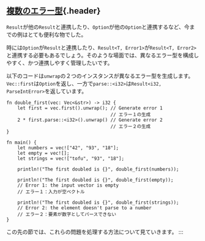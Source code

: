 ## [複数のエラー型](#複数のエラー型){.header}

`Result`が他の`Result`と連携したり、`Option`が他の`Option`と連携するなど、今までの例はとても便利な物でした。

時には`Option`が`Result`と連携したり、`Result<T, Error1>`が`Result<T, Error2>`と連携する必要もあるでしょう。そのような場面では、異なるエラー型を構成しやすく、かつ連携しやすく管理したいです。

以下のコードは`unwrap`の２つのインスタンスが異なるエラー型を生成します。`Vec::first`は`Option`を返し、一方で`parse::<i32>`は`Result<i32, ParseIntError>`を返しています。

    fn double_first(vec: Vec<&str>) -> i32 {
        let first = vec.first().unwrap(); // Generate error 1
                                          // エラー１の生成
        2 * first.parse::<i32>().unwrap() // Generate error 2
                                          // エラー２の生成
    }

    fn main() {
        let numbers = vec!["42", "93", "18"];
        let empty = vec![];
        let strings = vec!["tofu", "93", "18"];

        println!("The first doubled is {}", double_first(numbers));

        println!("The first doubled is {}", double_first(empty));
        // Error 1: the input vector is empty
        // エラー１：入力が空ベクトル

        println!("The first doubled is {}", double_first(strings));
        // Error 2: the element doesn't parse to a number
        // エラー２：要素が数字としてパースできない
    }

この先の節では、これらの問題を処理する方法について見ていきます。
:::

